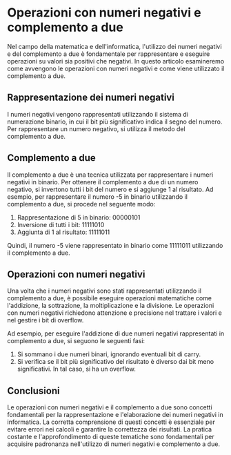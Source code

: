 # Operazioni con numeri negativi e complemento a due

Nel campo della matematica e dell'informatica, l'utilizzo dei numeri negativi e del complemento a due è fondamentale per rappresentare e eseguire operazioni su valori sia positivi che negativi. In questo articolo esamineremo come avvengono le operazioni con numeri negativi e come viene utilizzato il complemento a due.

## Rappresentazione dei numeri negativi

I numeri negativi vengono rappresentati utilizzando il sistema di numerazione binario, in cui il bit più significativo indica il segno del numero. Per rappresentare un numero negativo, si utilizza il metodo del complemento a due.

## Complemento a due

Il complemento a due è una tecnica utilizzata per rappresentare i numeri negativi in binario. Per ottenere il complemento a due di un numero negativo, si invertono tutti i bit del numero e si aggiunge 1 al risultato. Ad esempio, per rappresentare il numero -5 in binario utilizzando il complemento a due, si procede nel seguente modo:

1. Rappresentazione di 5 in binario: 00000101
2. Inversione di tutti i bit: 11111010
3. Aggiunta di 1 al risultato: 11111011

Quindi, il numero -5 viene rappresentato in binario come 11111011 utilizzando il complemento a due.

## Operazioni con numeri negativi

Una volta che i numeri negativi sono stati rappresentati utilizzando il complemento a due, è possibile eseguire operazioni matematiche come l'addizione, la sottrazione, la moltiplicazione e la divisione. Le operazioni con numeri negativi richiedono attenzione e precisione nel trattare i valori e nel gestire i bit di overflow.

Ad esempio, per eseguire l'addizione di due numeri negativi rappresentati in complemento a due, si seguono le seguenti fasi:

1. Si sommano i due numeri binari, ignorando eventuali bit di carry.
2. Si verifica se il bit più significativo del risultato è diverso dai bit meno significativi. In tal caso, si ha un overflow.

## Conclusioni

Le operazioni con numeri negativi e il complemento a due sono concetti fondamentali per la rappresentazione e l'elaborazione dei numeri negativi in informatica. La corretta comprensione di questi concetti è essenziale per evitare errori nei calcoli e garantire la correttezza dei risultati. La pratica costante e l'approfondimento di queste tematiche sono fondamentali per acquisire padronanza nell'utilizzo di numeri negativi e complemento a due.
